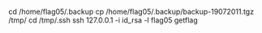 cd /home/flag05/.backup
cp /home/flag05/.backup/backup-19072011.tgz /tmp/
cd /tmp/.ssh
ssh 127.0.0.1 -i id_rsa -l flag05
getflag